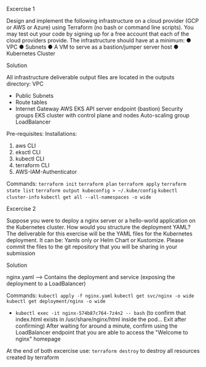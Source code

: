 Excercise 1

Design and implement the following infrastructure on a cloud provider (GCP or AWS or Azure) using Terraform (no bash or command line scripts). You may test out your code by signing up for a free account that each of the cloud providers provide. The infrastructure should have at a minimum:
● VPC
● Subnets
● A VM to serve as a bastion/jumper server host
● Kubernetes Cluster

Solution

All infrastructure deliverable output files are located in the outputs directory:
VPC
- Public Subnets
- Route tables
- Internet Gateway
AWS EKS API server endpoint (bastion)
Security groups
EKS cluster with control plane and nodes
Auto-scaling group
LoadBalancer

Pre-requisites:
Installations:
1. aws CLI 
2. eksctl CLI
3. kubectl CLI
4. terraform CLI
5. AWS-IAM-Authenticator

Commands:
`terraform init`
`terraform plan`
`terraform apply`
`terraform state list`
`terraform output kubeconfig > ~/.kube/config`
`kubectl cluster-info`
`kubectl get all --all-namespaces -o wide`

Excercise 2


Suppose you were to deploy a nginx server or a hello-world application on the Kubernetes cluster. How would you structure the deployment YAML?
The deliverable for this exercise will be the YAML files for the Kubernetes deployment. It can be: Yamls only or Helm Chart or Kustomize.​ Please commit the files to the git repository that you will be sharing in your submission

Solution

nginx.yaml --> Contains the deployment and service (exposing the deployment to a LoadBalancer)

Commands:
`kubectl apply -f nginx.yaml`
`kubectl get svc/nginx -o wide`
`kubectl get deployment/nginx -o wide`
- `kubectl exec -it nginx-574b87c764-7z4n2 -- bash` (to confirm that index.html exists in /usr/share/nginx/html inside the pod... Exit after confirming)
After waiting for around a minute, confirm using the LoadBalancer endpoint that you are able to access the "Welcome to nginx" homepage


At the end of both excercise use:
`terraform destroy`
to destroy all resources created by terraform
